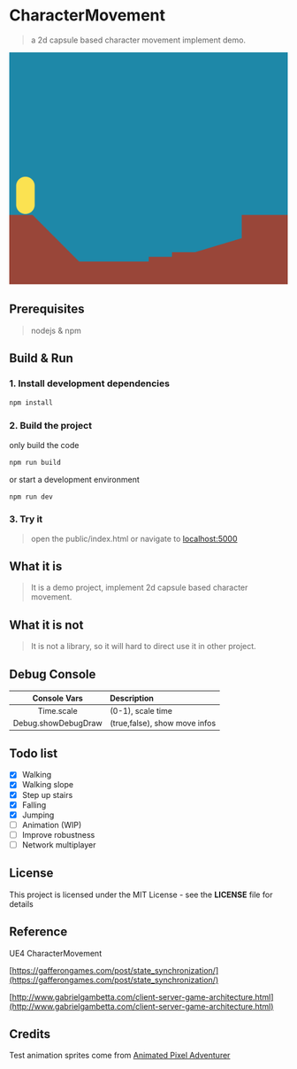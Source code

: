 # CharacterMovement
> a 2d capsule based character movement implement demo.

![](demo.gif)

## Prerequisites
> nodejs & npm

## Build & Run

### 1. Install development dependencies
```sh
npm install
```
### 2. Build the project
only build the code
```sh
npm run build
```
or start a development environment
```sh
npm run dev
```
### 3. Try it
> open the public/index.html or navigate to [localhost:5000](http://localhost:5000)

## What it is
> It is a demo project, implement 2d capsule based character movement.

## What it is not
> It is not a library, so it will hard to direct use it in other project.

## Debug Console
|    Console Vars     | Description                   |
| :-----------------: | :---------------------------- |
|     Time.scale      | (0-1), scale time             |
| Debug.showDebugDraw | (true,false), show move infos |

## Todo list
- [x] Walking
- [x] Walking slope
- [x] Step up stairs
- [x] Falling
- [x] Jumping
- [ ] Animation (WIP)
- [ ] Improve robustness
- [ ] Network multiplayer

## License
This project is licensed under the MIT License - see the **LICENSE** file for details

## Reference
UE4 CharacterMovement

[https://gafferongames.com/post/state_synchronization/](https://gafferongames.com/post/state_synchronization/)

[http://www.gabrielgambetta.com/client-server-game-architecture.html](http://www.gabrielgambetta.com/client-server-game-architecture.html)

## Credits
Test animation sprites come from [Animated Pixel Adventurer](https://rvros.itch.io/animated-pixel-hero)